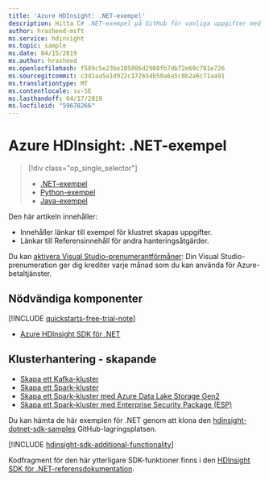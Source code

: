 ```yaml
---
title: 'Azure HDInsight: .NET-exempel'
description: Hitta C# .NET-exempel på GitHub för vanliga uppgifter med hjälp av HDInsight-SDK för .NET.
author: hrasheed-msft
ms.service: hdinsight
ms.topic: sample
ms.date: 04/15/2019
ms.author: hrasheed
ms.openlocfilehash: f589c5e23be105086d2908fb7db72e69c781e726
ms.sourcegitcommit: c3d1aa5a1d922c172654b50a6a5c8b2a6c71aa91
ms.translationtype: MT
ms.contentlocale: sv-SE
ms.lasthandoff: 04/17/2019
ms.locfileid: "59678266"
---
```

# <a name="azure-hdinsight-net-samples"></a>Azure HDInsight: .NET-exempel

> [!div class="op_single_selector"]
> * [.NET-exempel](hdinsight-sdk-dotnet-samples.md)
> * [Python-exempel](hdinsight-sdk-python-samples.md)
> * [Java-exempel](hdinsight-sdk-java-samples.md)
<!-- * [Go Examples](hdinsight-sdk-go-samples.md)-->

Den här artikeln innehåller:

* Innehåller länkar till exempel för klustret skapas uppgifter.
* Länkar till Referensinnehåll för andra hanteringsåtgärder.

Du kan [aktivera Visual Studio-prenumerantförmåner](https://azure.microsoft.com/pricing/member-offers/msdn-benefits-details/?ref=microsoft.com&utm_source=microsoft.com&utm_medium=docs&utm_campaign=visualstudio): Din Visual Studio-prenumeration ger dig krediter varje månad som du kan använda för Azure-betaltjänster.

## <a name="prerequisites"></a>Nödvändiga komponenter

[!INCLUDE [quickstarts-free-trial-note](../../includes/quickstarts-free-trial-note.md)]

- [Azure HDInsight SDK för .NET](https://docs.microsoft.com/dotnet/api/overview/azure/hdinsight#sdk-installation)

## <a name="cluster-management---creation"></a>Klusterhantering - skapande

* [Skapa ett Kafka-kluster](https://github.com/Azure-Samples/hdinsight-dotnet-sdk-samples/blob/master/Management/Microsoft.Azure.Management.HDInsight.Samples/Microsoft.Azure.Management.HDInsight.Samples/CreateKafkaClusterSample.cs)
* [Skapa ett Spark-kluster](https://github.com/Azure-Samples/hdinsight-dotnet-sdk-samples/blob/master/Management/Microsoft.Azure.Management.HDInsight.Samples/Microsoft.Azure.Management.HDInsight.Samples/CreateSparkClusterSample.cs)
* [Skapa ett Spark-kluster med Azure Data Lake Storage Gen2](https://github.com/Azure-Samples/hdinsight-dotnet-sdk-samples/blob/master/Management/Microsoft.Azure.Management.HDInsight.Samples/Microsoft.Azure.Management.HDInsight.Samples/CreateHadoopClusterWithAdlsGen2Sample.cs)
* [Skapa ett Spark-kluster med Enterprise Security Package (ESP)](https://github.com/Azure-Samples/hdinsight-dotnet-sdk-samples/blob/master/Management/Microsoft.Azure.Management.HDInsight.Samples/Microsoft.Azure.Management.HDInsight.Samples/CreateEspClusterSample.cs)

Du kan hämta de här exemplen för .NET genom att klona den [hdinsight-dotnet-sdk-samples](https://github.com/Azure-Samples/hdinsight-dotnet-sdk-samples) GitHub-lagringsplatsen.

[!INCLUDE [hdinsight-sdk-additional-functionality](../../includes/hdinsight-sdk-additional-functionality.md)]

Kodfragment för den här ytterligare SDK-funktioner finns i den [HDInsight SDK för .NET-referensdokumentation](https://docs.microsoft.com/dotnet/api/overview/azure/hdinsight?view=azure-dotnet).